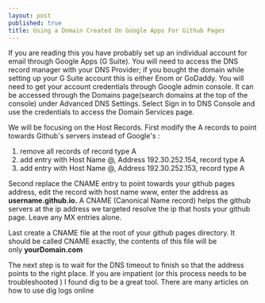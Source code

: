 ```yaml
---
layout: post
published: true
title: Using a Domain Created On Google Apps For Github Pages
---
```

  If you are reading this you have probably set up an individual account
for email through Google Apps (G Suite). You will need to access the DNS
record manager with your DNS Provider; if you bought the domain while
setting up your G Suite account this is either Enom or GoDaddy. You will
need to get your account credentials through Google admin console. It can
be accessed through the Domains page(search domains at the top of the
console) under Advanced DNS Settings. Select Sign in to DNS Console and
use the credentials to access the Domain Services page.
    
  We will be focusing on the Host Records.
  First modify the A records to point towards Github's servers instead of  Google's : 
  
  1. remove all records of record type A
  2. add entry with Host Name @, Address 192.30.252.154, record type A
  3. add entry with Host Name @, Address 192.30.252.153, record type A

  Second replace the CNAME entry to point towards your github pages address,
edit the record with host name www, enter the address as **username.github.io.**
A CNAME (Canonical Name record) helps the github servers at the ip address
we targeted resolve the ip that hosts your github page.
Leave any MX entries alone.
   
  Last create a CNAME file at the root of your github pages directory. It
should be called CNAME exactly, the contents of this file will be      
only **yourDomain.com**
    
  The next step is to wait for the DNS timeout to finish so that the
address points to the right place. If you are impatient (or this process
needs to be troubleshooted ) I found dig to be a great tool. There are
many articles on how to use dig logs online
